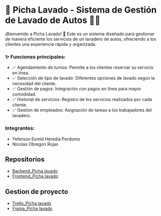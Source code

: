 # 📌 Picha Lavado - Sistema de Gestión de Lavado de Autos 🚗💦
¡Bienvenido a Picha Lavado! 🎉 Este es un sistema diseñado para gestionar de manera eficiente los servicios de un lavadero de autos, ofreciendo a los clientes una experiencia rápida y organizada.

### ✨ Funciones principales:

- ✅ Agendamiento de turnos: Permite a los clientes reservar su servicio en línea.
- ✅ Selección de tipo de lavado: Diferentes opciones de lavado según la necesidad del cliente.
- ✅ Gestión de pagos: Integración con pagos en línea para mayor comodidad.
- ✅ Historial de servicios: Registro de los servicios realizados por cada cliente.
- ✅ Gestión de empleados: Asignación de tareas a los trabajadores del lavadero.
### Integrantes:
- Yeferson Esmid Heredia Perdomo
- Nicolas Obregon Rojas
## Repositorios
- [ Backend_Picha lavado  ](https://github.com/Yefersom10/Backend_Picha_lavado.git)
- [ Frontend_Picha lavado ](https://github.com/Yefersom10/Fronted-Picha-lavado.git)
## Gestion de proyecto  
- [ Trello_Picha lavado  ](https://trello.com/b/43FXicsA/picha-lavado-grupo-11)
- [ Figma_Picha lavado  ](https://www.figma.com/design/zEgrHVvkO5KAT2qb6tPWAY/PICHA-LAVADO?node-id=0-1&p=f&t=jKFZ1iO5IwLcDl0X-0)

